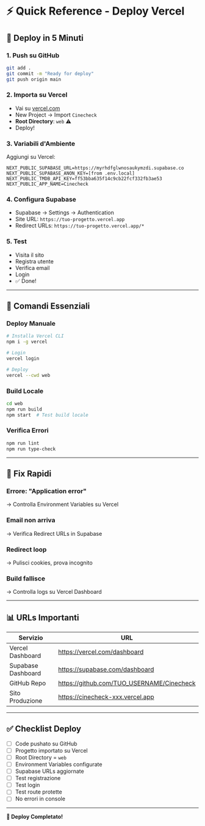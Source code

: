 # ⚡ Quick Reference - Deploy Vercel

## 🚀 Deploy in 5 Minuti

### 1. Push su GitHub
```bash
git add .
git commit -m "Ready for deploy"
git push origin main
```

### 2. Importa su Vercel
- Vai su [vercel.com](https://vercel.com)
- New Project → Import `Cinecheck`
- **Root Directory**: `web` ⚠️
- Deploy!

### 3. Variabili d'Ambiente
Aggiungi su Vercel:
```env
NEXT_PUBLIC_SUPABASE_URL=https://myrhdfglwnosaukymzdi.supabase.co
NEXT_PUBLIC_SUPABASE_ANON_KEY=[from .env.local]
NEXT_PUBLIC_TMDB_API_KEY=ff53bba635f14c9cb22fcf332fb3ae53
NEXT_PUBLIC_APP_NAME=Cinecheck
```

### 4. Configura Supabase
- Supabase → Settings → Authentication
- Site URL: `https://tuo-progetto.vercel.app`
- Redirect URLs: `https://tuo-progetto.vercel.app/*`

### 5. Test
- Visita il sito
- Registra utente
- Verifica email
- Login
- ✅ Done!

---

## 🔧 Comandi Essenziali

### Deploy Manuale
```bash
# Installa Vercel CLI
npm i -g vercel

# Login
vercel login

# Deploy
vercel --cwd web
```

### Build Locale
```bash
cd web
npm run build
npm start  # Test build locale
```

### Verifica Errori
```bash
npm run lint
npm run type-check
```

---

## 🐛 Fix Rapidi

### Errore: "Application error"
→ Controlla Environment Variables su Vercel

### Email non arriva
→ Verifica Redirect URLs in Supabase

### Redirect loop
→ Pulisci cookies, prova incognito

### Build fallisce
→ Controlla logs su Vercel Dashboard

---

## 📊 URLs Importanti

| Servizio | URL |
|----------|-----|
| Vercel Dashboard | https://vercel.com/dashboard |
| Supabase Dashboard | https://supabase.com/dashboard |
| GitHub Repo | https://github.com/TUO_USERNAME/Cinecheck |
| Sito Produzione | https://cinecheck-xxx.vercel.app |

---

## ✅ Checklist Deploy

- [ ] Code pushato su GitHub
- [ ] Progetto importato su Vercel
- [ ] Root Directory = `web`
- [ ] Environment Variables configurate
- [ ] Supabase URLs aggiornate
- [ ] Test registrazione
- [ ] Test login
- [ ] Test route protette
- [ ] No errori in console

---

**🎉 Deploy Completato!**
